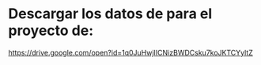 # Descargar los datos de para el proyecto de:

 https://drive.google.com/open?id=1q0JuHwjIICNizBWDCsku7koJKTCYyltZ
